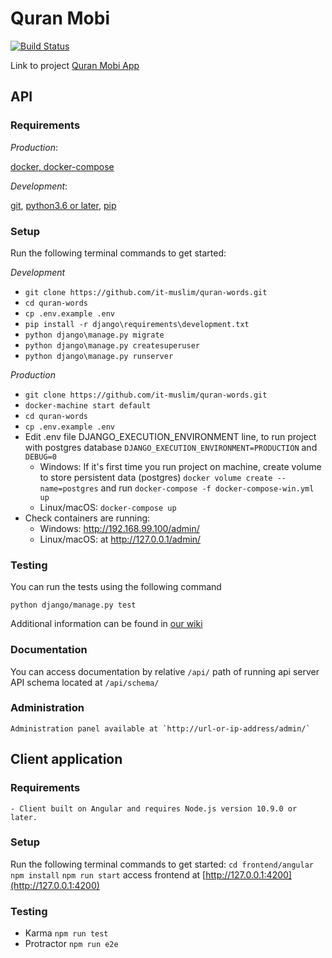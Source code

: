 # Quran Mobi
[![Build Status](https://travis-ci.org/it-muslim/quran-words.svg?branch=master)](https://travis-ci.org/it-muslim/quran-words)

Link to project [Quran Mobi App](http://quran.mobi/)

## API
### Requirements
*Production*:

[docker, docker-compose](https://www.docker.com/products/docker-desktop)

*Development*:

[git](https://git-scm.com/), 
[python3.6 or later](https://www.python.org/), 
[pip](https://pypi.python.org/pypi)

### Setup

Run the following terminal commands to get started:

*Development*
- `git clone https://github.com/it-muslim/quran-words.git`
- `cd quran-words`
- `cp .env.example .env`
- `pip install -r django\requirements\development.txt`
- `python django\manage.py migrate`
- `python django\manage.py createsuperuser`
- `python django\manage.py runserver`

*Production*
- `git clone https://github.com/it-muslim/quran-words.git`
- `docker-machine start default`
- `cd quran-words`
- `cp .env.example .env`
- Edit .env file DJANGO_EXECUTION_ENVIRONMENT line, to run project with postgres database `DJANGO_EXECUTION_ENVIRONMENT=PRODUCTION` and `DEBUG=0`
    - Windows: If it's first time you run project on machine, create volume to store persistent data (postgres) `docker volume create --name=postgres` and run `docker-compose -f docker-compose-win.yml up`
    - Linux/macOS: `docker-compose up`
- Check  containers are running:
    - Windows: http://192.168.99.100/admin/
    - Linux/macOS: at http://127.0.0.1/admin/

### Testing

You can run the tests using the following command

`python django/manage.py test`

Additional information can be found in
[our wiki](https://github.com/it-muslim/quran-words/wiki/Tests)

### Documentation

You can access documentation by relative `/api/` path of running api server
API schema located at `/api/schema/`

### Administration
    Administration panel available at `http://url-or-ip-address/admin/`


## Client application

### Requirements
    - Client built on Angular and requires Node.js version 10.9.0 or later.

### Setup
Run the following terminal commands to get started:
    `cd frontend/angular`
    `npm install`
    `npm run start`
    access frontend at [http://127.0.0.1:4200](http://127.0.0.1:4200)

### Testing
 - Karma `npm run test`
 - Protractor `npm run e2e`
